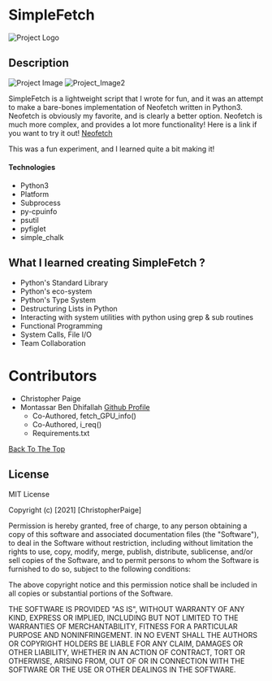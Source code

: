 # SimpleFetch



![Project Logo](https://i.postimg.cc/xTV41LPx/Simple-Fetch.png)



## Description
![Project Image](https://i.postimg.cc/CLmWyqCZ/simplefetch.png)
![Project_Image2](https://i.postimg.cc/jdbsqPJZ/simple-fetch.png)

SimpleFetch is a lightweight script that I wrote for fun, and it was an attempt to make a bare-bones implementation of Neofetch written in Python3. Neofetch is obviously my favorite, and is clearly a better option. Neofetch is much more complex, and provides a lot more functionality! Here is a link if you want to try it out! [Neofetch](https://github.com/dylanaraps/neofetch) 

This was a fun experiment, and I learned quite a bit making it! 

#### Technologies

- Python3
- Platform
- Subprocess
- py-cpuinfo
- psutil
- pyfiglet
- simple_chalk


## What I learned creating SimpleFetch ?

- Python's Standard Library
- Python's eco-system
- Python's Type System
- Destructuring Lists in Python
- Interacting with system utilities with python using grep & sub routines
- Functional Programming
- System Calls, File I/O
- Team Collaboration

# Contributors
- Christopher Paige
- Montassar Ben Dhifallah [Github Profile](https://github.com/Momentum-TN)
  - Co-Authored, fetch_GPU_info()
  - Co-Authored, i_req()
  - Requirements.txt

[Back To The Top](#SimpleFetch)
## License

MIT License

Copyright (c) [2021] [ChristopherPaige]

Permission is hereby granted, free of charge, to any person obtaining a copy
of this software and associated documentation files (the "Software"), to deal
in the Software without restriction, including without limitation the rights
to use, copy, modify, merge, publish, distribute, sublicense, and/or sell
copies of the Software, and to permit persons to whom the Software is
furnished to do so, subject to the following conditions:

The above copyright notice and this permission notice shall be included in all
copies or substantial portions of the Software.

THE SOFTWARE IS PROVIDED "AS IS", WITHOUT WARRANTY OF ANY KIND, EXPRESS OR
IMPLIED, INCLUDING BUT NOT LIMITED TO THE WARRANTIES OF MERCHANTABILITY,
FITNESS FOR A PARTICULAR PURPOSE AND NONINFRINGEMENT. IN NO EVENT SHALL THE
AUTHORS OR COPYRIGHT HOLDERS BE LIABLE FOR ANY CLAIM, DAMAGES OR OTHER
LIABILITY, WHETHER IN AN ACTION OF CONTRACT, TORT OR OTHERWISE, ARISING FROM,
OUT OF OR IN CONNECTION WITH THE SOFTWARE OR THE USE OR OTHER DEALINGS IN THE
SOFTWARE.


